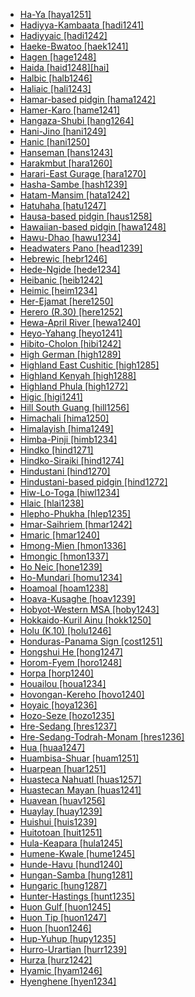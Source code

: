 - [Ha-Ya [haya1251]](tree/sino1245/burm1265/lolo1265/lolo1267/hani1249/biso1244/hani1250/haya1251/md.ini)
- [Hadiyya-Kambaata [hadi1241]](tree/afro1255/cush1243/east2699/high1285/sida1247/hadi1241/md.ini)
- [Hadiyyaic [hadi1242]](tree/afro1255/cush1243/east2699/high1285/sida1247/hadi1241/hadi1242/md.ini)
- [Haeke-Bwatoo [haek1241]](tree/aust1307/mala1545/east2712/ocea1241/sout3173/newc1243/main1286/nort3325/nort3211/vohk1236/vohk1234/bwat1242/haek1241/md.ini)
- [Hagen [hage1248]](tree/nucl1709/cent2120/hage1248/md.ini)
- [Haida [haid1248][hai]](tree/haid1248/md.ini)
- [Halbic [halb1246]](tree/indo1319/clas1257/indo1320/indo1321/midd1375/cont1248/indo1323/halb1246/md.ini)
- [Haliaic [hali1243]](tree/aust1307/mala1545/east2712/ocea1241/west2818/meso1253/newi1242/stge1234/nort3225/neha1246/nucl1750/buka1262/hali1243/md.ini)
- [Hamar-based pidgin [hama1242]](tree/pidg1258/hama1242/md.ini)
- [Hamer-Karo [hame1241]](tree/sout2845/ahkk1235/hame1241/md.ini)
- [Hangaza-Shubi [hang1264]](tree/atla1278/volt1241/benu1247/bant1294/sout3152/narr1281/east2731/nort3203/grea1289/west2842/kivu1239/rwan1241/rund1244/hang1264/md.ini)
- [Hani-Jino [hani1249]](tree/sino1245/burm1265/lolo1265/lolo1267/hani1249/md.ini)
- [Hanic [hani1250]](tree/sino1245/burm1265/lolo1265/lolo1267/hani1249/biso1244/hani1250/md.ini)
- [Hanseman [hans1243]](tree/nucl1709/mada1298/croi1234/mabu1247/hans1243/md.ini)
- [Harakmbut [hara1260]](tree/hara1260/md.ini)
- [Harari-East Gurage [hara1270]](tree/afro1255/semi1276/west2786/ethi1244/sout3078/hara1270/md.ini)
- [Hasha-Sambe [hash1239]](tree/atla1278/volt1241/benu1247/benu1248/alum1249/alum1250/hash1239/md.ini)
- [Hatam-Mansim [hata1242]](tree/hata1242/md.ini)
- [Hatuhaha [hatu1247]](tree/aust1307/mala1545/nunu1252/piru1243/east2752/sole1243/sera1270/ulia1238/hatu1247/md.ini)
- [Hausa-based pidgin [haus1258]](tree/pidg1258/haus1258/md.ini)
- [Hawaiian-based pidgin [hawa1248]](tree/pidg1258/hawa1248/md.ini)
- [Hawu-Dhao [hawu1234]](tree/aust1307/mala1545/bima1248/flor1240/sumb1242/hawu1234/md.ini)
- [Headwaters Pano [head1239]](tree/pano1259/pano1256/main1279/pano1257/head1239/md.ini)
- [Hebrewic [hebr1246]](tree/afro1255/semi1276/west2786/cent2236/nort3165/cana1267/hebr1246/md.ini)
- [Hede-Ngide [hede1234]](tree/afro1255/chad1250/masa1323/sout3146/peve1244/hede1234/md.ini)
- [Heibanic [heib1242]](tree/heib1242/md.ini)
- [Heimic [heim1234]](tree/sino1245/brah1260/kony1246/kony1249/heim1234/md.ini)
- [Her-Ejamat [here1250]](tree/atla1278/nort3146/cent2230/bakk1238/jool1234/jola1264/fhjo1234/pfjo1234/here1250/md.ini)
- [Herero (R.30) [here1252]](tree/atla1278/volt1241/benu1247/bant1294/sout3152/narr1281/cent2260/njil1234/sout3233/kune1234/cimb1239/here1252/md.ini)
- [Hewa-April River [hewa1240]](tree/sepi1257/sepi1258/west2576/hewa1240/md.ini)
- [Heyo-Yahang [heyo1241]](tree/nucl1708/nucl1590/heyo1241/md.ini)
- [Hibito-Cholon [hibi1242]](tree/hibi1242/md.ini)
- [High German [high1289]](tree/indo1319/clas1257/germ1287/nort3152/west2793/high1289/md.ini)
- [Highland East Cushitic [high1285]](tree/afro1255/cush1243/east2699/high1285/md.ini)
- [Highland Kenyah [high1288]](tree/aust1307/mala1545/nort3253/nort3171/keny1280/high1288/md.ini)
- [Highland Phula [high1272]](tree/sino1245/burm1265/lolo1265/lolo1267/nili1235/sout3212/high1272/md.ini)
- [Higic [higi1241]](tree/afro1255/chad1250/bium1280/nort3156/higi1241/md.ini)
- [Hill South Guang [hill1256]](tree/atla1278/volt1241/kwav1236/nyoa1234/poto1254/tano1248/guan1278/sout2781/hill1256/md.ini)
- [Himachali [hima1250]](tree/indo1319/clas1257/indo1320/indo1321/midd1375/dard1244/hima1250/md.ini)
- [Himalayish [hima1249]](tree/sino1245/hima1249/md.ini)
- [Himba-Pinji [himb1234]](tree/atla1278/volt1241/benu1247/bant1294/sout3152/narr1281/bant1295/b10b1234/tsog1242/nort3213/himb1234/md.ini)
- [Hindko [hind1271]](tree/indo1319/clas1257/indo1320/indo1321/midd1375/cont1248/indo1324/sind1278/lahn1241/hind1274/hind1271/md.ini)
- [Hindko-Siraiki [hind1274]](tree/indo1319/clas1257/indo1320/indo1321/midd1375/cont1248/indo1324/sind1278/lahn1241/hind1274/md.ini)
- [Hindustani [hind1270]](tree/indo1319/clas1257/indo1320/indo1321/midd1375/cont1248/midl1245/shau1239/indo1322/west2812/hind1270/md.ini)
- [Hindustani-based pidgin [hind1272]](tree/pidg1258/hind1272/md.ini)
- [Hiw-Lo-Toga [hiwl1234]](tree/aust1307/mala1545/east2712/ocea1241/nort3195/nort3205/torr1262/hiwl1234/md.ini)
- [Hlaic [hlai1238]](tree/taik1256/hlai1238/md.ini)
- [Hlepho-Phukha [hlep1235]](tree/sino1245/burm1265/lolo1265/lolo1267/nili1235/sout3212/high1272/phow1235/hlep1235/md.ini)
- [Hmar-Saihriem [hmar1242]](tree/sino1245/kuki1245/kuki1246/cent2330/cent2005/mizo1244/hmar1240/hmar1242/md.ini)
- [Hmaric [hmar1240]](tree/sino1245/kuki1245/kuki1246/cent2330/cent2005/mizo1244/hmar1240/md.ini)
- [Hmong-Mien [hmon1336]](tree/hmon1336/md.ini)
- [Hmongic [hmon1337]](tree/hmon1336/hmon1337/md.ini)
- [Ho Neic [hone1239]](tree/hmon1336/hmon1337/nucl1714/jion1235/hone1239/md.ini)
- [Ho-Mundari [homu1234]](tree/aust1305/mund1335/nort3151/kher1245/mund1336/homu1234/md.ini)
- [Hoamoal [hoam1238]](tree/aust1307/mala1545/nunu1252/piru1243/west2843/hoam1238/md.ini)
- [Hoava-Kusaghe [hoav1239]](tree/aust1307/mala1545/east2712/ocea1241/west2818/meso1253/newi1242/stge1234/nort3225/newg1239/east2761/rovi1239/hoav1239/md.ini)
- [Hobyot-Western MSA [hoby1243]](tree/afro1255/semi1276/west2786/mode1252/hoby1243/md.ini)
- [Hokkaido-Kuril Ainu [hokk1250]](tree/ainu1252/hokk1250/md.ini)
- [Holu (K.10) [holu1246]](tree/atla1278/volt1241/benu1247/bant1294/sout3152/narr1281/cent2260/njil1234/nort3257/mbal1259/holu1246/md.ini)
- [Honduras-Panama Sign [cost1251]](tree/sign1238/deaf1237/lsfi1234/asli1244/cost1251/md.ini)
- [Hongshui He [hong1247]](tree/taik1256/kamt1241/daic1238/daic1237/nort3326/nort3180/nort3189/hong1247/md.ini)
- [Horom-Fyem [horo1248]](tree/atla1278/volt1241/benu1247/benu1248/sout2800/horo1248/md.ini)
- [Horpa [horp1240]](tree/sino1245/burm1265/naqi1236/qian1263/rgya1241/west2973/horp1240/md.ini)
- [Houailou [houa1234]](tree/aust1307/mala1545/east2712/ocea1241/sout3173/newc1243/main1286/sout3313/mids1246/houa1234/md.ini)
- [Hovongan-Kereho [hovo1240]](tree/aust1307/mala1545/nort3253/sara1342/puna1279/mull1247/hovo1240/md.ini)
- [Hoyaic [hoya1236]](tree/anim1240/inla1262/west2867/hoya1236/md.ini)
- [Hozo-Seze [hozo1235]](tree/maoo1243/west2445/hozo1235/md.ini)
- [Hre-Sedang [hres1237]](tree/aust1305/bahn1264/nort3150/hres1236/hres1237/md.ini)
- [Hre-Sedang-Todrah-Monam [hres1236]](tree/aust1305/bahn1264/nort3150/hres1236/md.ini)
- [Hua [huaa1247]](tree/tuuu1241/huaa1247/md.ini)
- [Huambisa-Shuar [huam1251]](tree/jiva1245/shua1256/huam1251/md.ini)
- [Huarpean [huar1251]](tree/huar1251/md.ini)
- [Huasteca Nahuatl [huas1257]](tree/utoa1244/sout3136/cora1261/azte1234/east2720/huas1257/md.ini)
- [Huastecan Mayan [huas1241]](tree/maya1287/huas1241/md.ini)
- [Huavean [huav1256]](tree/huav1256/md.ini)
- [Huaylay [huay1239]](tree/quec1387/quec1386/cent2141/huay1239/md.ini)
- [Huishui [huis1239]](tree/hmon1336/hmon1337/nucl1714/nucl1720/west2803/grea1295/huis1239/md.ini)
- [Huitotoan [huit1251]](tree/huit1251/md.ini)
- [Hula-Keapara [hula1245]](tree/aust1307/mala1545/east2712/ocea1241/west2818/papu1253/peri1258/cent2070/sina1272/hula1245/md.ini)
- [Humene-Kwale [hume1245]](tree/kwal1257/hume1245/md.ini)
- [Hunde-Havu [hund1240]](tree/atla1278/volt1241/benu1247/bant1294/sout3152/narr1281/east2731/nort3203/grea1289/west2842/kivu1239/fore1272/hund1240/md.ini)
- [Hungan-Samba [hung1281]](tree/atla1278/volt1241/benu1247/bant1294/sout3152/narr1281/cent2260/west2968/nzad1235/lwer1234/ding1244/loan1238/klce1234/kiko1235/hung1281/md.ini)
- [Hungaric [hung1287]](tree/ural1272/hung1287/md.ini)
- [Hunter-Hastings [hunt1235]](tree/pama1250/sout3135/news1235/yuin1243/kuri1270/hunt1235/md.ini)
- [Huon Gulf [huon1245]](tree/aust1307/mala1545/east2712/ocea1241/west2818/nort3206/huon1245/md.ini)
- [Huon Tip [huon1247]](tree/nucl1709/fini1244/huon1246/east2705/tran1296/huon1247/md.ini)
- [Huon [huon1246]](tree/nucl1709/fini1244/huon1246/md.ini)
- [Hup-Yuhup [hupy1235]](tree/nada1235/east2549/hupy1235/md.ini)
- [Hurro-Urartian [hurr1239]](tree/hurr1239/md.ini)
- [Hurza [hurz1242]](tree/afro1255/chad1250/bium1280/hurz1242/md.ini)
- [Hyamic [hyam1246]](tree/atla1278/volt1241/benu1247/benu1248/west2801/nort3184/hyam1246/md.ini)
- [Hyenghene [hyen1234]](tree/aust1307/mala1545/east2712/ocea1241/sout3173/newc1243/main1286/nort3325/nort3211/nmip1235/nmif1235/hyen1234/md.ini)
